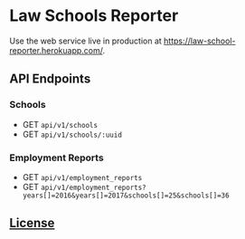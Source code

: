 # Law Schools Reporter

Use the web service live in production at https://law-school-reporter.herokuapp.com/.

## API Endpoints

### Schools

  + GET `api/v1/schools`
  + GET `api/v1/schools/:uuid`

### Employment Reports

  + GET `api/v1/employment_reports`
  + GET `api/v1/employment_reports?years[]=2016&years[]=2017&schools[]=25&schools[]=36`

## [License](/LICENSE.md)
